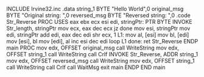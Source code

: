 INCLUDE Irvine32.inc
.data
string_1 BYTE "Hello World",0
original_msg BYTE "Original string: ",0
reversed_msg BYTE "Reversed string: ",0
.code
Str_Reverse PROC USES eax ebx ecx esi edi,
stringPtr: PTR BYTE
INVOKE Str_length, stringPtr
mov ecx, eax
dec ecx
jz done
mov esi, stringPtr
mov edi, stringPtr
add edi, eax
dec edi
shr ecx, 1
L1:
mov al, [esi]
mov bl, [edi]
mov [esi], bl
mov [edi], al
inc esi
dec edi
loop L1
done:
ret
Str_Reverse ENDP
main PROC
mov edx, OFFSET original_msg
call WriteString
mov edx, OFFSET string_1
call WriteString
call Crlf
INVOKE Str_Reverse, ADDR string_1
mov edx, OFFSET reversed_msg
call WriteString
mov edx, OFFSET string_1
call WriteString
call Crlf
call WaitMsg
exit
main ENDP
END main
